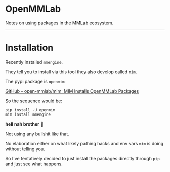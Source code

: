 # OpenMMLab

Notes on using packages in the MMLab ecosystem.

---



# Installation

Recently installed `mmengine`.

They tell you to install via this tool they also develop called `mim`.

The pypi package is `openmim`

[GitHub - open-mmlab/mim: MIM Installs OpenMMLab Packages](https://github.com/open-mmlab/mim)



So the sequence would be:

```shell
pip install -U openmim
mim install mmengine
```

**hell nah brother** 🐸

Not using any bullshit like that.

No elaboration either on what likely pathing hacks and env vars `mim` is doing without telling you.

So I've tentatively decided to just install the packages directly through `pip` and just see what happens.








